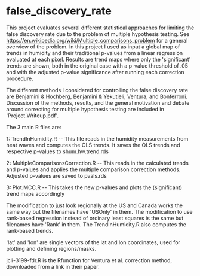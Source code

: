 # false_discovery_rate
This project evaluates several different statistical approaches for limiting the false discovery rate due to the problem of multiple hypothesis testing. See https://en.wikipedia.org/wiki/Multiple_comparisons_problem for a general overview of the problem. In this project I used as input a global map of trends in humidity and their traditional p-values from a linear regression evaluated at each pixel. Results are trend maps where only the 'significant' trends are shown, both in the original case with a p-value threshold of .05 and with the adjusted p-value significance after running each correction procedure. 

The different methods I considered for controlling the false discovery rate are Benjamini & Hochberg, Benjamini & Yekutieli, Ventura, and Bonferroni. Discussion of the methods, results, and the general motivation and debate around correcting for multiple hypothesis testing are included in 'Project.Writeup.pdf'.

The 3 main R files are:

1: TrendInHumidity.R -- This file reads in the humidity measurements from heat waves and computes the OLS trends. It saves the OLS trends and respective p-values to shum.hw.trend.rds

2: MultipleComparisonsCorrection.R -- This reads in the calculated trends and p-values and applies the multiple comparison correction methods. Adjusted p-values are saved to pvals.rds

3: Plot.MCC.R -- This takes the new p-values and plots the (significant) trend maps accordingly


The modification to just look regionally at the US and Canada works the same way but the filenames have 'USOnly' in them.
The modification to use rank-based regression instead of ordinary least squares is the same but filenames have 'Rank' in them. The TrendInHumidity.R also computes the rank-based trends.

'lat' and 'lon' are single vectors of the lat and lon coordinates, used for plotting and defining regions/masks.

jcli-3199-fdr.R is the Rfunction for Ventura et al. correction method, downloaded from a link in their paper.

